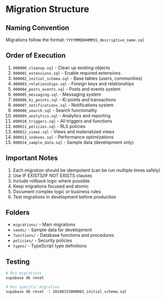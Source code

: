 # Migration Structure

## Naming Convention
Migrations follow the format: `YYYYMMDDHHMMSS_descriptive_name.sql`

## Order of Execution

1. `000000_cleanup.sql` - Clean up existing objects
2. `000001_extensions.sql` - Enable required extensions
3. `000002_initial_schema.sql` - Base tables (users, communities)
4. `000003_relationships.sql` - Foreign keys and relationships
5. `000004_posts_events.sql` - Posts and events system
6. `000005_messaging.sql` - Messaging system
7. `000006_ki_points.sql` - Ki points and transactions
8. `000007_notifications.sql` - Notifications system
9. `000008_search.sql` - Search functionality
10. `000009_analytics.sql` - Analytics and reporting
11. `000010_triggers.sql` - All triggers and functions
12. `000011_policies.sql` - RLS policies
13. `000012_views.sql` - Views and materialized views
14. `000013_indexes.sql` - Performance optimizations
15. `000014_sample_data.sql` - Sample data (development only)

## Important Notes

1. Each migration should be idempotent (can be run multiple times safely)
2. Use IF EXISTS/IF NOT EXISTS clauses
3. Include rollback logic where possible
4. Keep migrations focused and atomic
5. Document complex logic or business rules
6. Test migrations in development before production

## Folders

- `migrations/` - Main migrations
- `seeds/` - Sample data for development
- `functions/` - Database functions and procedures
- `policies/` - Security policies
- `types/` - TypeScript type definitions

## Testing

```bash
# Run migrations
supabase db reset

# Run specific migration
supabase db reset -f 20240315000001_initial_schema.sql
```